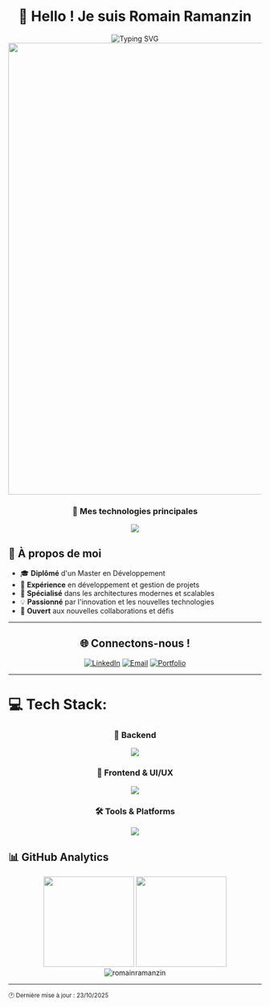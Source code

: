 <!-- <div align="center"> -->
  <div align="center">

  # 👋 Hello ! Je suis Romain Ramanzin

  </div>
  
<div align="center">
  <img src="https://readme-typing-svg.herokuapp.com?font=Fira+Code&weight=600&size=28&duration=3000&pause=1000&color=6366F1&center=true&vCenter=true&width=800&lines=Développeur+Full-Stack+%F0%9F%9A%80;Passionné+d'innovation+%F0%9F%92%A1;Ouvert+aux+nouvelles+opportunités+%F0%9F%8C%9F" alt="Typing SVG" />
  
  <img src="https://user-images.githubusercontent.com/74038190/225813708-98b745f2-7d22-48cf-9150-083f1b00d6c9.gif" width="900">
  
  ### 🚀 Mes technologies principales
  
  <img src="https://skillicons.dev/icons?i=php,symfony,react,typescript,nodejs,python,mysql,docker,git,vscode&perline=10" />
  
</div>

## 🎯 À propos de moi

- 🎓 **Diplômé** d'un Master en Développement
- 💼 **Expérience** en développement et gestion de projets
- 🌟 **Spécialisé** dans les architectures modernes et scalables
- 💡 **Passionné** par l'innovation et les nouvelles technologies
- 🤝 **Ouvert** aux nouvelles collaborations et défis

---

<div align="center">
  
  ## 🌐 Connectons-nous !
  
  [![LinkedIn](https://img.shields.io/badge/LinkedIn-0077B5?style=for-the-badge&logo=linkedin&logoColor=white)](https://www.linkedin.com/in/romainrr/)
  [![Email](https://img.shields.io/badge/Gmail-D14836?style=for-the-badge&logo=gmail&logoColor=white)](mailto:romain.ramanzin@gmail.com)
  [![Portfolio](https://img.shields.io/badge/Portfolio-FF5722?style=for-the-badge&logo=google-chrome&logoColor=white)](https://romainramanzin.fr)
  
</div>

---

# 💻 Tech Stack:

<div align="center">

### 🔧 Backend
<img src="https://skillicons.dev/icons?i=php,symfony,mysql,javascript,ts,nodejs,express,java,firebase,py,arduino&perline=6" />

### 🎨 Frontend & UI/UX
<img src="https://skillicons.dev/icons?i=react,tailwind,bootstrap,html,css,sass,webpack,flutter,reactnative&perline=5" />

### 🛠️ Tools & Platforms
<img src="https://skillicons.dev/icons?i=git,github,vscode,githubactions,selenium,docker,linux,apple,figma,postman&perline=5" />

</div>

## 📊 GitHub Analytics

<div align="center">
  
  <img height="180em" src="https://github-readme-stats.vercel.app/api?username=romainramanzin&show_icons=true&theme=tokyonight&include_all_commits=true&count_private=true"/>
  <img height="180em" src="https://github-readme-stats.vercel.app/api/top-langs/?username=romainramanzin&layout=compact&langs_count=8&theme=tokyonight"/>
  
</div>

<div align="center">
  
  <img src="https://github-readme-streak-stats.herokuapp.com/?user=romainramanzin&theme=tokyonight" alt="romainramanzin" />
  
</div>

---
  
  <sub>🕐 Dernière mise à jour : 23/10/2025</sub>
  
</div>
